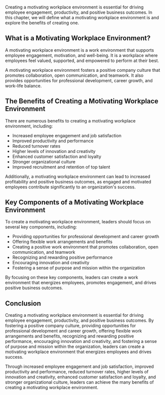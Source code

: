 
Creating a motivating workplace environment is essential for driving employee engagement, productivity, and positive business outcomes. In this chapter, we will define what a motivating workplace environment is and explore the benefits of creating one.

What is a Motivating Workplace Environment?
-------------------------------------------

A motivating workplace environment is a work environment that supports employee engagement, motivation, and well-being. It is a workplace where employees feel valued, supported, and empowered to perform at their best.

A motivating workplace environment fosters a positive company culture that promotes collaboration, open communication, and teamwork. It also provides opportunities for professional development, career growth, and work-life balance.

The Benefits of Creating a Motivating Workplace Environment
-----------------------------------------------------------

There are numerous benefits to creating a motivating workplace environment, including:

* Increased employee engagement and job satisfaction
* Improved productivity and performance
* Reduced turnover rates
* Higher levels of innovation and creativity
* Enhanced customer satisfaction and loyalty
* Stronger organizational culture
* Improved recruitment and retention of top talent

Additionally, a motivating workplace environment can lead to increased profitability and positive business outcomes, as engaged and motivated employees contribute significantly to an organization's success.

Key Components of a Motivating Workplace Environment
----------------------------------------------------

To create a motivating workplace environment, leaders should focus on several key components, including:

* Providing opportunities for professional development and career growth
* Offering flexible work arrangements and benefits
* Creating a positive work environment that promotes collaboration, open communication, and teamwork
* Recognizing and rewarding positive performance
* Encouraging innovation and creativity
* Fostering a sense of purpose and mission within the organization

By focusing on these key components, leaders can create a work environment that energizes employees, promotes engagement, and drives positive business outcomes.

Conclusion
----------

Creating a motivating workplace environment is essential for driving employee engagement, productivity, and positive business outcomes. By fostering a positive company culture, providing opportunities for professional development and career growth, offering flexible work arrangements and benefits, recognizing and rewarding positive performance, encouraging innovation and creativity, and fostering a sense of purpose and mission within the organization, leaders can create a motivating workplace environment that energizes employees and drives success.

Through increased employee engagement and job satisfaction, improved productivity and performance, reduced turnover rates, higher levels of innovation and creativity, enhanced customer satisfaction and loyalty, and stronger organizational culture, leaders can achieve the many benefits of creating a motivating workplace environment.
